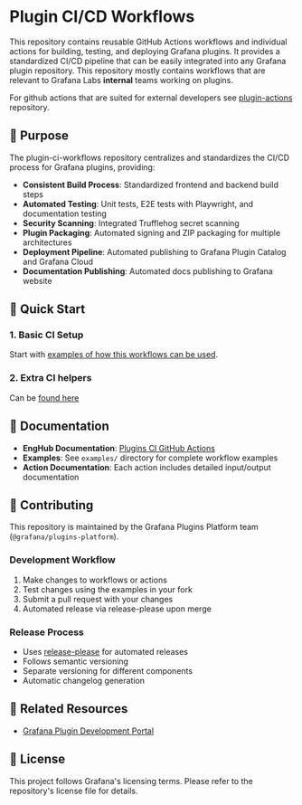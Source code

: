 # Plugin CI/CD Workflows

This repository contains reusable GitHub Actions workflows and individual actions for building, testing, and deploying Grafana plugins. It provides a standardized CI/CD pipeline that can be easily integrated into any Grafana plugin repository. This repository mostly contains workflows that are relevant to Grafana Labs **internal** teams working on plugins. 

For github actions that are suited for external developers see [plugin-actions](https://github.com/grafana/plugin-actions) repository.

## 🎯 Purpose

The plugin-ci-workflows repository centralizes and standardizes the CI/CD process for Grafana plugins, providing:

- **Consistent Build Process**: Standardized frontend and backend build steps
- **Automated Testing**: Unit tests, E2E tests with Playwright, and documentation testing
- **Security Scanning**: Integrated Trufflehog secret scanning
- **Plugin Packaging**: Automated signing and ZIP packaging for multiple architectures
- **Deployment Pipeline**: Automated publishing to Grafana Plugin Catalog and Grafana Cloud
- **Documentation Publishing**: Automated docs publishing to Grafana website


## 🚀 Quick Start

### 1. Basic CI Setup
Start with [examples of how this workflows can be used](https://github.com/grafana/plugin-ci-workflows/tree/main/examples/base).


### 2. Extra CI helpers
Can be [found here](https://github.com/grafana/plugin-ci-workflows/tree/main/examples/extra)

## 📖 Documentation

- **EngHub Documentation**: [Plugins CI GitHub Actions](https://enghub.grafana-ops.net/docs/default/component/grafana-plugins-platform/plugins-ci-github-actions/010-plugins-ci-github-actions)
- **Examples**: See `examples/` directory for complete workflow examples
- **Action Documentation**: Each action includes detailed input/output documentation

## 🤝 Contributing

This repository is maintained by the Grafana Plugins Platform team (`@grafana/plugins-platform`).

### Development Workflow

1. Make changes to workflows or actions
2. Test changes using the examples in your fork
3. Submit a pull request with your changes
4. Automated release via release-please upon merge

### Release Process

- Uses [release-please](https://github.com/googleapis/release-please) for automated releases
- Follows semantic versioning
- Separate versioning for different components
- Automatic changelog generation


## 🔗 Related Resources

- [Grafana Plugin Development Portal](https://grafana.com/developers/plugin-tools)

## 📄 License

This project follows Grafana's licensing terms. Please refer to the repository's license file for details.